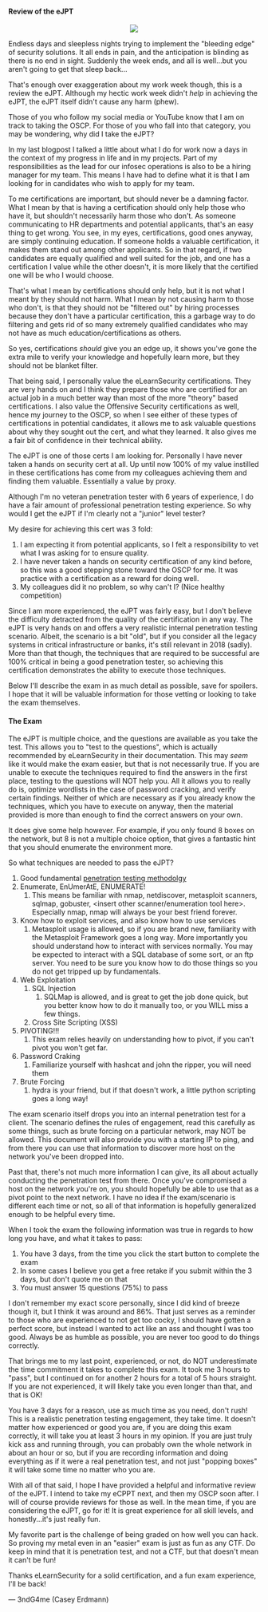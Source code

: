 #### Review of the eJPT

<p align="center">
<img src="https://drd2shbp62i2h.cloudfront.net/com/assets/images/certification/ejpt_certificate_sm.png"/>
</p>



Endless days and sleepless nights trying to implement the "bleeding edge" of security solutions. It all ends in pain, and the anticipation is blinding as there is no end in sight. Suddenly the week ends, and all is well...but you aren't going to get that sleep back...

That's enough over exaggeration about my work week though, this is a review the eJPT. Although my hectic work week didn't *help* in achieving the eJPT, the eJPT itself didn't cause any harm (phew).



Those of you who follow my social media or YouTube know that I am on track to taking the OSCP. For those of you who fall into that category, you may be wondering, why did I take the eJPT?



In my last blogpost I talked a little about what I do for work now a days in the context of my progress in life and in my projects. Part of my responsibilities as the lead for our infosec operations is also to be a hiring manager for my team. This means I have had to define what it is that I am looking for in candidates who wish to apply for my team.



To me certifications are important, but should never be a damning factor. What I mean by that is having a certification should only help those who have it, but shouldn't necessarily  harm those who don't. As someone communicating to HR departments and potential applicants, that's an easy thing to get wrong. You see, in my eyes, certifications, good ones anyway, are simply continuing education. If someone holds a valuable certification, it makes them stand out among other applicants. So in that regard, if two candidates are equally qualified and well suited for the job, and one has a certification I value while the other doesn't, it is more likely that the certified one will be who I would choose. 



That's what I mean by certifications should only help, but it is not what I meant by they should not harm. What I mean by not causing harm to those who don't, is that they should not be "filtered out" by hiring processes because they don't have a particular certification, this a garbage way to do filtering and gets rid of so many extremely qualified candidates who may not have as much education/certifications as others.



So yes, certifications *should* give you an edge up, it shows you've gone the extra mile to verify your knowledge and hopefully learn more, but they should not be blanket filter.



That being said, I personally value the eLearnSecurity certifications. They are very hands on and I think they prepare those who are certified for an actual job in a much better way than most of the more "theory" based certifications. I also value the Offensive Security certifications as well, hence my journey to the OSCP, so when I see either of these types of certifications in potential candidates, it allows me to ask valuable questions about why they sought out the cert, and what they learned. It also gives me a fair bit of confidence in their technical ability.



The eJPT is one of those certs I am looking for. Personally I have never taken a hands on security cert at all. Up until now 100% of my value instilled in these certifications has come from my colleagues achieving them and finding them valuable. Essentially a value by proxy.



Although I'm no veteran penetration tester with 6 years of experience, I do have a fair amount of professional penetration testing experience. So why would I get the eJPT if I'm clearly not a "junior" level tester?



My desire for achieving this cert was 3 fold:

1. I am expecting it from potential applicants, so I felt a responsibility to vet what I was asking for to ensure quality.
2. I have never taken a hands on security certification of any kind before, so this was a good stepping stone toward the OSCP for me. It was practice with a certification as a reward for doing well.
3. My colleagues did it no problem, so why can't I? (Nice healthy competition)



Since I am more experienced, the eJPT was fairly easy, but I don't believe the difficulty detracted from the quality of the certification in any way. The eJPT is very hands on and offers a very realistic internal penetration testing scenario. Albeit, the scenario is a bit "old", but if you consider all the legacy systems in critical infrastructure or banks, it's still relevant in 2018 (sadly). More than that though, the techniques that are required to be successful are 100% critical in being a good penetration tester, so achieving this certification demonstrates the ability to execute those techniques.



Below I'll describe the exam in as much detail as possible, save for spoilers. I hope that it will be valuable information for those vetting or looking to take the exam themselves.





#### The Exam



The eJPT is multiple choice, and the questions are available as you take the test. This allows you to "test to the questions", which is actually recommended by eLearnSecurity in their documentation. This may *seem* like it would make the exam easier, but that is not necessarily true. If you are unable to execute the techniques required to find the answers in the first place, testing to the questions will NOT help you. All it allows you to really do is, optimize wordlists in the case of password cracking, and verify certain findings. Neither of which are necessary as if you already know the techniques, which you have to execute on anyway, then the material provided is more than enough to find the correct answers on your own.



It does give some help however. For example, if you only found 8 boxes on the network, but 8 is not a multiple choice option, that gives a fantastic hint that you should enumerate the environment more.



So what techniques are needed to pass the eJPT?

1. Good fundamental [penetration testing methodolgy](https://blogs.sans.org/pen-testing/files/2017/12/PENT-PSTR-SANS18-BP-V1_web.pdf)
2. Enumerate, EnUmerAtE, ENUMERATE!
   1. This means be familiar with nmap, netdiscover, metasploit scanners, sqlmap, gobuster, <insert other scanner/enumeration tool here>. Especially nmap, nmap will always be your best friend forever.
3. Know how to exploit services, and also know how to use services
   1. Metasploit usage is allowed, so if you are brand new, familiarity with the Metasploit Framework goes a long way. More importantly you should understand how to interact with services normally. You may be expected to interact with a SQL database of some sort, or an ftp server. You need to be sure you know how to do those things so you do not get tripped up by fundamentals.
4. Web Exploitation
   1. SQL Injection
      1. SQLMap is allowed, and is great to get the job done quick, but you better know how to do it manually too, or you WILL miss a few things.
   2. Cross Site Scripting (XSS)
5. PIVOTING!!!
   1. This exam relies heavily on understanding how to pivot, if you can't pivot you won't get far.
6. Password Craking
   1. Familiarize yourself with hashcat and john the ripper, you will need them
7. Brute Forcing
   1. hydra is your friend, but if that doesn't work, a little python scripting goes a long way!



The exam scenario itself drops you into an internal penetration test for a client. The scenario defines the rules of engagement, read this carefully as some things, such as brute forcing on a particular network, may NOT be allowed. This document will also provide you with a starting IP to ping, and from there you can use that information to discover more host on the network you've been dropped into.



Past that, there's not much more information I can give, its all about actually conducting the penetration test from there. Once you've compromised a host on the network you're on, you should hopefully be able to use that as a pivot point to the next network. I have no idea if the exam/scenario is different each time or not, so all of that information is hopefully generalized enough to be helpful every time.



When I took the exam the following information was true in regards to how long you have, and what it takes to pass:

1. You have 3 days, from the time you click the start button to complete the exam
2. In some cases I believe you get a free retake if you submit within the 3 days, but don't quote me on that
3. You must answer 15 questions (75%) to pass



I don't remember my exact score personally, since I did kind of breeze though it, but I think it was around and 86%. That just serves as a reminder to those who are experienced to not get too cocky, I should have gotten a perfect score, but instead I wanted to act like an ass and thought I was too good. Always be as humble as possible, you are never too good to do things correctly.



That brings me to my last point, experienced, or not, do NOT underestimate the time commitment it takes to complete this exam. It took me 3 hours to "pass", but I continued on for another 2 hours for a total of 5 hours straight. If you are not experienced, it will likely take you even longer than that, and that is OK!



You have 3 days for a reason, use as much time as you need, don't rush! This is a realistic penetration testing engagement, they take time. It doesn't matter how experienced or good you are, if you are doing this exam correctly, it will take you at least 3 hours in my opinion. If you are just truly kick ass and running through, you can probably own the whole network in about an hour or so, but if you are recording information and doing everything as if it were a real penetration test, and not just "popping boxes" it will take some time no matter who you are.



With all of that said, I hope I have provided a helpful and informative review of the eJPT. I intend to take my eCPPT next, and then my OSCP soon after. I will of course provide reviews for those as well. In the mean time, if you are considering the eJPT, go for it! It is great experience for all skill levels, and honestly...it's just really fun.



My favorite part is the challenge of being graded on how well you can hack. So proving my metal even in an "easier" exam is just as fun as any CTF. Do keep in mind that it is penetration test, and not a CTF, but that doesn't mean it can't be fun!



Thanks eLearnSecurity for a solid certification, and a fun exam experience, I'll be back!



— 3ndG4me (Casey Erdmann)
